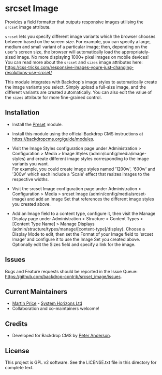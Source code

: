 srcset Image
============

Provides a field formatter that outputs responsive images utilising the `srcset`
image attribute.

`srcset` lets you specify different image variants which the browser chooses
between based on the screen size. For example, you can specify a large, medium
and small variant of a particular image; then, depending on the user's screen
size, the browser will automatically load the appropriately-sized image. No more
displaying 1000+ pixel images on mobile devices!  
You can read more about the `srcset` and `sizes` image attributes here:
https://css-tricks.com/responsive-images-youre-just-changing-resolutions-use-srcset/

This module integrates with Backdrop's image styles to automatically create the
image variants you select. Simply upload a full-size image, and the different
variants are created automatically. You can also edit the value of the `sizes`
attribute for more fine-grained control.

Installation
------------

- Install the [Preset](https://github.com/backdrop-contrib/preset) module.

- Install this module using the official Backdrop CMS instructions at
  https://backdropcms.org/guide/modules.

- Visit the Image Styles configuration page under Administration >
  Configuration > Media > Image Styles (admin/config/media/image-styles) and
  create different image styles corresponding to the image variants you want.  
  For example, you could create image styles named '1200w', '600w' and '300w'
  which each include a 'Scale' effect that resizes images to the respective
  widths.

- Visit the srcset Image configuration page under Administration >
  Configuration > Media > srcset Image (admin/config/media/srcset-image) and add
  an Image Set that references the different image styles you created above.

- Add an Image field to a content type, configure it, then visit the Manage
  Display page under Administration > Structure > Content Types > [Content Type
  Name] > Manage Displays (admin/structure/types/manage/[content-type]/display).
  Choose a Display Mode to edit, then set the Format of your Image field to
  'srcset Image' and configure it to use the Image Set you created above.
  Optionally edit the Sizes field and specify a link for the image.

Issues
------

Bugs and Feature requests should be reported in the Issue Queue:
https://github.com/backdrop-contrib/srcset_image/issues.

Current Maintainers
-------------------

- [Martin Price](https://github.com/yorkshire-pudding) - [System Horizons Ltd](https://www.systemhorizons.co.uk)
- Collaboration and co-maintainers welcome!

Credits
-------

- Developed for Backdrop CMS by [Peter Anderson](https://github.com/BWPanda).

License
-------

This project is GPL v2 software. See the LICENSE.txt file in this directory for
complete text.

